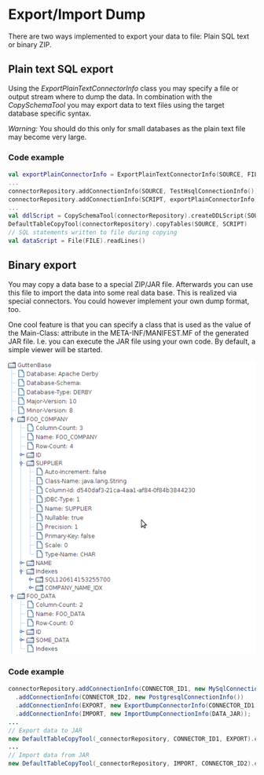 # Export/Import Dump

There are two ways implemented to export your data to file: Plain SQL text or binary ZIP.

## Plain text SQL export

Using the _ExportPlainTextConnectorInfo_ class you may specify a file or output stream where to dump the data. In combination
with the _CopySchemaTool_ you may export data to text files using the target database specific syntax.

*Warning:* You should do this only for small databases as the plain text file may become very large.

### Code example
```kotlin
val exportPlainConnectorInfo = ExportPlainTextConnectorInfo(SOURCE, FILE, DatabaseType.MYSQL)
...
connectorRepository.addConnectionInfo(SOURCE, TestHsqlConnectionInfo())
connectorRepository.addConnectionInfo(SCRIPT, exportPlainConnectorInfo)
...
val ddlScript = CopySchemaTool(connectorRepository).createDDLScript(SOURCE, SCRIPT)
DefaultTableCopyTool(connectorRepository).copyTables(SOURCE, SCRIPT)
// SQL statements written to file during copying
val dataScript = File(FILE).readLines()
```

## Binary export

You may copy a data base to a special ZIP/JAR file. Afterwards you can use this file to import the data into some real data base. This is realized via special connectors. You could however implement your own dump format, too.

One cool feature is that you can specify a class that is used as the value of the Main-Class: attribute in the META-INF/MANIFEST.MF of the generated JAR file. I.e. you can execute the JAR file using your own code. By default, a simple viewer will be started.

![JAR view](images/viewer.png)

### Code example

```java
connectorRepository.addConnectionInfo(CONNECTOR_ID1, new MySqlConnectionInfo())
  .addConnectionInfo(CONNECTOR_ID2, new PostgresqlConnectionInfo())
  .addConnectionInfo(EXPORT, new ExportDumpConnectorInfo(CONNECTOR_ID1, DATA_JAR))
  .addConnectionInfo(IMPORT, new ImportDumpConnectionInfo(DATA_JAR));
...
// Export data to JAR
new DefaultTableCopyTool(_connectorRepository, CONNECTOR_ID1, EXPORT).copyTables();
...
// Import data from JAR
new DefaultTableCopyTool(_connectorRepository, IMPORT, CONNECTOR_ID2).copyTables();
```

